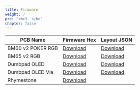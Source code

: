 ```yaml
---
title: Firmware
weight: 7
pre: "<b>3. </b>"
chapter: false
---
```


| PCB Name          | Firmware Hex                                    | Layout JSON                                 |
|-------------------|-------------------------------------------------|---------------------------------------------|
| BM60 v2 POKER RGB | [Download](./bm60v2_poker_via.hex)              | [Download](./bm60v2_poker_via.json)         |
| BM65 v2 RGB       | [Download](./bm65v2_via.hex)                    | [Download](./bm65v2_via.json)               |
| Dumbpad OLED      | [Download](./dumbpad_combo_oled_default.hex)    | [Download](./dumbpad_combo_oled_via.json)   | 
| Dumbpad OLED Via  | [Download](./dumbpad_combo_oled_via.hex)        | [Download](./dumbpad_combo_oled_via.json)   | 
| Rhymestone        | [Download](./rhymestone_rev1_default.hex)       |                                             | 
